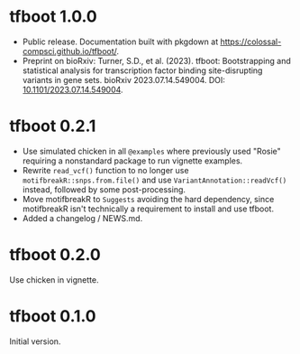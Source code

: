 # tfboot 1.0.0

- Public release. Documentation built with pkgdown at https://colossal-compsci.github.io/tfboot/.
- Preprint on bioRxiv: Turner, S.D., et al. (2023). tfboot: Bootstrapping and statistical analysis for transcription factor binding site-disrupting variants in gene sets. bioRxiv 2023.07.14.549004. DOI: [10.1101/2023.07.14.549004](https://doi.org/10.1101/2023.07.14.549004).

# tfboot 0.2.1

- Use simulated chicken in all `@examples` where previously used "Rosie" requiring a nonstandard package to run vignette examples.
- Rewrite `read_vcf()` function to no longer use `motifbreakR::snps.from.file()` and use `VariantAnnotation::readVcf()` instead, followed by some post-processing. 
- Move motifbreakR to `Suggests` avoiding the hard dependency, since motifbreakR isn't technically a requirement to install and use tfboot. 
- Added a changelog / NEWS.md.

# tfboot 0.2.0

Use chicken in vignette.

# tfboot 0.1.0

Initial version.
